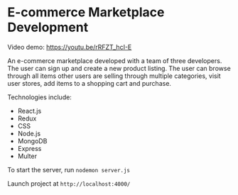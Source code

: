 # E-commerce Marketplace Development
Video demo: https://youtu.be/rRFZT_hcI-E

An e-commerce marketplace developed with a team of three developers. The user can sign up and create a new product listing. The user can browse through all items other users are selling through multiple categories, visit user stores, add items to a shopping cart and purchase.

Technologies include: 

- React.js 
- Redux 
- CSS 
- Node.js 
- MongoDB 
- Express 
- Multer

To start the server, run `nodemon server.js`

Launch project at `http://localhost:4000/` 

